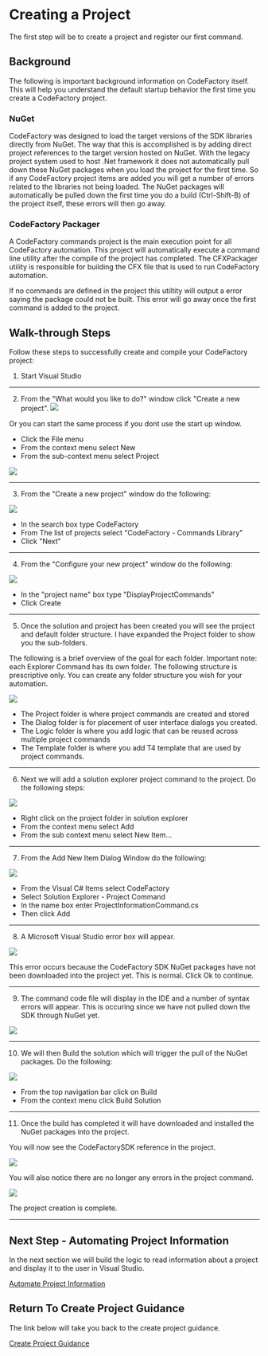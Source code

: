 # Creating a Project
The first step will be to create a project and register our first command.

## Background
The following is important background information on CodeFactory itself. 
This will help you understand the default startup behavior the first time you create a CodeFactory project.

### NuGet
CodeFactory was designed to load the target versions of the SDK libraries directly from NuGet. 
The way that this is accomplished is by adding direct project references to the target version hosted on NuGet.
With the legacy project system used to host .Net framework it does not automatically pull down these NuGet packages when you load the project for the first time. 
So if any CodeFactory project items are added you will get a number of errors related to the libraries not being loaded. 
The NuGet packages will automatically be pulled down the first time you do a build (Ctrl-Shift-B) of the project itself, these errors will then go away.

### CodeFactory Packager
A CodeFactory commands project is the main execution point for all CodeFactory automation. 
This project will automatically execute a command line utility after the compile of the project has completed.
The CFXPackager utility is responsible for building the CFX file that is used to run CodeFactory automation. 

If no commands are defined in the project this utiltity will output a error saying the package could not be built. 
This error will go away once the first command is added to the project. 

 
## Walk-through Steps
Follow these steps to successfully create and compile your CodeFactory project:

1. Start Visual Studio
___
2. From the "What would you like to do?" window click "Create a new project".
![](Images/StartWindowCreateProject.png)

Or you can start the same process if you dont use the start up window. 
 - Click the File menu
 - From the context menu select New
 - From the sub-context menu select Project

![](Images/FileNewProject.png)
___
3. From the "Create a new project" window do the following:

![](Images/SelectCommandLibraryProject.png)

 - In the search box type CodeFactory
 - From The list of projects select "CodeFactory - Commands Library"
 - Click "Next"
___ 
4. From the "Configure your new project" window do the following:

![](Images/ConfigureProject.png)

 - In the "project name" box type "DisplayProjectCommands"
 - Click Create
___ 
5. Once the solution and project has been created you will see the project and default folder structure. I have expanded the Project folder to show you the sub-folders. 

The following is a brief overview of the goal for each folder. 
Important note: each Explorer Command has its own folder. 
The following structure is prescriptive only. 
You can create any folder structure you wish for your automation.

![](Images/ProjectFolderStructure.png)

 - The Project folder is where project commands are created and stored
 - The Dialog folder is for placement of user interface dialogs you created.
 - The Logic folder is where you add logic that can be reused across multiple project commands
 - The Template folder is where you add T4 template that are used by project commands. 
___
6. Next we will add a solution explorer project command to the project. Do the following steps:

![](Images/SolutionExplorerProjectNewItemAdd.png)

 - Right click on the project folder in solution explorer
 - From the context menu select Add
 - From the sub context menu select New Item...
___ 
7. From the Add New Item Dialog Window do the following:

![](Images/AddProjectCommandDialog.png)

- From the Visual C# Items select CodeFactory
- Select Solution Explorer - Project Command
- In the name box enter ProjectInformationCommand.cs
- Then click Add
___
8. A Microsoft Visual Studio error box will appear. 

![](Images/VisualStudioErrorDialogCodeFactory.png)

This error occurs because the CodeFactory SDK NuGet packages have not been downloaded into the project yet. 
This is normal. Click Ok to continue.
___
9. The command code file will display in the IDE and a number of syntax errors will appear. This is occuring since we have not pulled down the SDK through NuGet yet.

![](Images/CodeFactoryReferenceMissingError.png)
___
10. We will then Build the solution which will trigger the pull of the NuGet packages. Do the following:

![](Images/BuildSolution.png)

 - From the top navigation bar click on Build
 - From the context menu click Build Solution
___ 
11. Once the build has completed it will have downloaded and installed the NuGet packages into the project. 

You will now see the CodeFactorySDK reference in the project. 

![](Images/CodeFactorySDKProjectReference.png)

You will also notice there are no longer any errors in the project command.

![](Images/ProjectCommandNoErrors.png)

The project creation is complete. 
___
## Next Step - Automating Project Information
In the next section we will build the logic to read information about a project and display it to the user in Visual Studio. 

[Automate Project Information](AutomateProjectInformation.md)

## Return To Create Project Guidance 
The link below will take you back to the create project guidance.

[Create Project Guidance](Overview.md)
